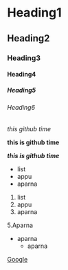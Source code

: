 # Heading1
## Heading2
### Heading3
#### Heading4
##### Heading5
###### Heading6

*this github time*

**this is github time**

***this is github time***
  - list
  - appu
  - aparna
  1. list
  2. appu
  3. aparna
  
  5.Aparna
  - aparna
     - aparna
     
  [Google](https://www.google.com/url?sa=i&url=https%3A%2F%2Fpixabay.com%2Fimages%2Fsearch%2Fflowers%2F&psig=AOvVaw0ix6yIJOACiaR8zkWZYD_O&ust=1637819790557000&source=images&cd=vfe&ved=0CAgQjRxqFwoTCLCaxafQsfQCFQAAAAAdAAAAABAJ)

